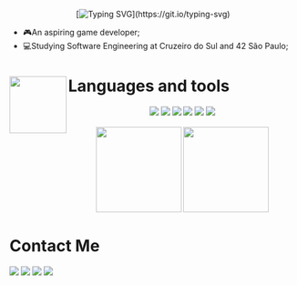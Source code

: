 <!--Typing name-->
<div align= "center">
  
  [![Typing SVG](https://readme-typing-svg.herokuapp.com?font=Fira+Code&pause=1000&color=FF007F&vCenter=true&random=false&width=435&lines=Hi!+i'm+Jonas+Alberto;an+aspiring+game+developer.)](https://git.io/typing-svg)

</div>

- 🎮An aspiring game developer;
- 💻Studying Software Engineering at Cruzeiro do Sul and 42 São Paulo;

 # Languages and tools <img align="left" height="100" src="https://github.com/user-attachments/assets/3fe4902f-62c8-456c-8cae-58c33ff2acb1"/>
<div align="center">
  <img src="https://img.shields.io/badge/-c-%23333?style=for-the-badge&color=blue&logo=c&logoColor=white"/>
  <img src="https://img.shields.io/badge/-game%20maker-%23333?style=for-the-badge&color=dark-green&logo=gamemaker&logoColor=white"/>
  <img src="https://img.shields.io/badge/-opengl-%23333?style=for-the-badge&color=darkblue&logo=opengl&logoColor=white"/>
  <img src="https://img.shields.io/badge/-git-%23333?style=for-the-badge&color=orange&logo=git&logoColor=white"/>
  <img src="https://img.shields.io/badge/-shell-%23333?style=for-the-badge&color=gray&logo=GNU%20Bash&logoColor=white"/>
  <img src="https://img.shields.io/badge/-aseprite-%23333?style=for-the-badge&color=red&logo=aseprite&logoColor=white">
</div>

<!--Profile status-->
<br>
  <div align="center">
    <img height="150" src="https://github-readme-streak-stats-sigma-eight.vercel.app/?user=oJonasRtz%20&theme=radical&locale=pt_BR"/>
    <img height="150" src="https://github-readme-stats.vercel.app/api/top-langs/?username=oJonasRtz&hide=Yacc&layout=compact&theme=radical"/>
  </div>


# Contact Me
<div align="left">
  <a href = "mailto:jonasalpereira19@gmail.com"><img src="https://img.shields.io/badge/-Gmail-%23333?style=for-the-badge&color=red&logo=gmail&logoColor=white" target="_blank"></a>
  <a href="https://www.instagram.com/ojonas_rtz/" target="_blank"><img src="https://img.shields.io/badge/-instagram-%23333?style=for-the-badge&color=purple&logo=instagram&logoColor=white" target="_blank"></a>
  <a href="https://www.linkedin.com/in/jonasalpereira/" target="_blank"><img src="https://img.shields.io/badge/-linkedin-%23333?style=for-the-badge&color=blue&logo=linkedin&logoColor=white" target="_blank"></a>
  <a href="https://profile.intra.42.fr/users/jopereir"><img src="https://img.shields.io/badge/-%C3%A9cole%2042-%23000000?style=for-the-badge&color=grey&logo=42&logoColor"/></a>
</div>
